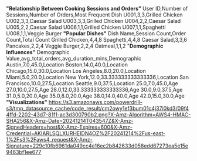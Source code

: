 **"Relationship Between Cooking Sessions and Orders"**
User ID,Number of Sessions,Number of Orders,Most Frequent Dish
U001,3,3,Grilled Chicken
U002,3,3,Caesar Salad
U003,3,3,Grilled Chicken
U004,2,2,Caesar Salad
U005,2,2,Caesar Salad
U006,1,1,Grilled Chicken
U007,1,1,Spaghetti
U008,1,1,Veggie Burger
**"Popular Dishes"**
Dish Name,Session Count,Order Count,Total Count
Grilled Chicken,4,4,8
Spaghetti,4,4,8
Caesar Salad,3,3,6
Pancakes,2,2,4
Veggie Burger,2,2,4
Oatmeal,1,1,2
"**Demographic Influences"**
Demographic Value,avg_total_orders,avg_duration_mins,Demographic
Austin,7.0,45.0,Location
Boston,14.0,40.0,Location
Chicago,15.0,30.0,Location
Los Angeles,8.0,20.0,Location
Miami,5.0,20.0,Location
New York,12.0,33.333333333333336,Location
San Francisco,10.0,27.5,Location
Seattle,9.0,37.5,Location
25.0,7.0,45.0,Age
27.0,10.0,27.5,Age
28.0,12.0,33.333333333333336,Age
30.0,9.0,37.5,Age
31.0,5.0,20.0,Age
35.0,8.0,20.0,Age
38.0,14.0,40.0,Age
42.0,15.0,30.0,Age
**"Visualizations"**
https://s3.amazonaws.com/powerdrill-s3/tmp_datasource_cache/code_result/cm2owy1ef3bum01c4j37i0kd3/09f44ffd-2202-43d7-81f1-ac3d300790b2.png?X-Amz-Algorithm=AWS4-HMAC-SHA256&X-Amz-Date=20241214T043547Z&X-Amz-SignedHeaders=host&X-Amz-Expires=600&X-Amz-Credential=AKIARLSQLXURHEIDN4OZ%2F20241214%2Fus-east-1%2Fs3%2Faws4_request&X-Amz-Signature=229c10fb6961da049cc4e16ec2b842633d058edd67273ea5e15e9463bf1ee677
